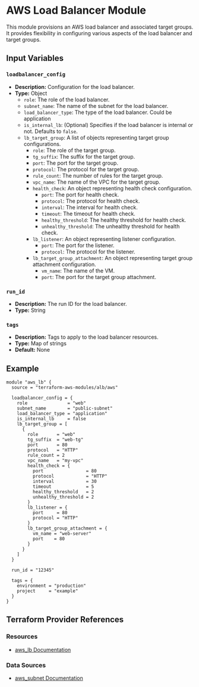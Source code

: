 # AWS Load Balancer Module

This module provisions an AWS load balancer and associated target groups. It provides flexibility in configuring various aspects of the load balancer and target groups.

## Input Variables

### `loadbalancer_config`

- **Description:** Configuration for the load balancer.
- **Type:** Object
  - `role`: The role of the load balancer.
  - `subnet_name`: The name of the subnet for the load balancer.
  - `load_balancer_type`: The type of the load balancer. Could be application 
  - `is_internal_lb`: (Optional) Specifies if the load balancer is internal or not. Defaults to `false`.
  - `lb_target_group`: A list of objects representing target group configurations.
    - `role`: The role of the target group.
    - `tg_suffix`: The suffix for the target group.
    - `port`: The port for the target group.
    - `protocol`: The protocol for the target group.
    - `rule_count`: The number of rules for the target group.
    - `vpc_name`: The name of the VPC for the target group.
    - `health_check`: An object representing health check configuration.
      - `port`: The port for health check.
      - `protocol`: The protocol for health check.
      - `interval`: The interval for health check.
      - `timeout`: The timeout for health check.
      - `healthy_threshold`: The healthy threshold for health check.
      - `unhealthy_threshold`: The unhealthy threshold for health check.
    - `lb_listener`: An object representing listener configuration.
      - `port`: The port for the listener.
      - `protocol`: The protocol for the listener.
    - `lb_target_group_attachment`: An object representing target group attachment configuration.
      - `vm_name`: The name of the VM.
      - `port`: The port for the target group attachment.

### `run_id`

- **Description:** The run ID for the load balancer.
- **Type:** String

### `tags`

- **Description:** Tags to apply to the load balancer resources.
- **Type:** Map of strings
- **Default:** None

## Example

```hcl
module "aws_lb" {
  source = "terraform-aws-modules/alb/aws"

  loadbalancer_config = {
    role               = "web"
    subnet_name        = "public-subnet"
    load_balancer_type = "application"
    is_internal_lb     = false
    lb_target_group = [
      {
        role       = "web"
        tg_suffix  = "web-tg"
        port       = 80
        protocol   = "HTTP"
        rule_count = 2
        vpc_name   = "my-vpc"
        health_check = {
          port                = 80
          protocol            = "HTTP"
          interval            = 30
          timeout             = 5
          healthy_threshold   = 2
          unhealthy_threshold = 2
        }
        lb_listener = {
          port     = 80
          protocol = "HTTP"
        }
        lb_target_group_attachment = {
          vm_name = "web-server"
          port    = 80
        }
      }
    ]
  }

  run_id = "12345"

  tags = {
    environment = "production"
    project     = "example"
  }
}
```

## Terraform Provider References

### Resources

- [aws_lb Documentation](https://registry.terraform.io/providers/hashicorp/aws/latest/docs/resources/lb)

### Data Sources

- [aws_subnet Documentation](https://registry.terraform.io/providers/hashicorp/aws/latest/docs/data-sources/subnet)
